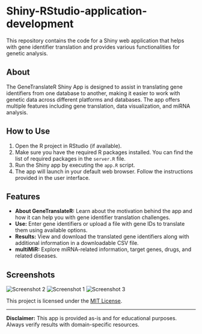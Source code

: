 # Shiny-RStudio-application-development

This repository contains the code for a Shiny web application that helps with gene identifier translation and provides various functionalities for genetic analysis.

## About
The GeneTranslateR Shiny App is designed to assist in translating gene identifiers from one database to another, making it easier to work with genetic data across different platforms and databases. The app offers multiple features including gene translation, data visualization, and miRNA analysis.

## How to Use
1. Open the R project in RStudio (if available).
2. Make sure you have the required R packages installed. You can find the list of required packages in the `server.R` file.
3. Run the Shiny app by executing the `app.R` script.
4. The app will launch in your default web browser. Follow the instructions provided in the user interface.

## Features

- **About GeneTranslateR:** Learn about the motivation behind the app and how it can help you with gene identifier translation challenges.
- **Use:** Enter gene identifiers or upload a file with gene IDs to translate them using available options.
- **Results:** View and download the translated gene identifiers along with additional information in a downloadable CSV file.
- **multiMiR:** Explore miRNA-related information, target genes, drugs, and related diseases.

## Screenshots


![Screenshot 2](.‪C:\Users\KAREN\Desktop\captura.PNG)
![Screenshot 1](‪C:\Users\KAREN\Desktop\Captura2.PNG)
![Screenshot 3](‪C:\Users\KAREN\Desktop\Captura3.PNG)

This project is licensed under the [MIT License](./LICENSE).

---

**Disclaimer:** This app is provided as-is and for educational purposes. Always verify results with domain-specific resources.

